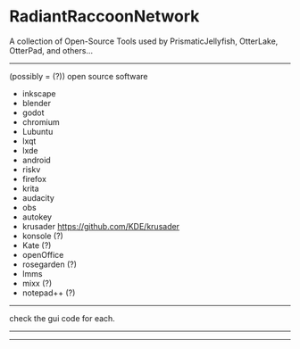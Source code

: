 # RadiantRaccoonNetwork
A collection of Open-Source Tools used by PrismaticJellyfish, OtterLake, OtterPad, and others...
***
(possibly = (?)) open source software 
- inkscape
- blender
- godot
- chromium
- Lubuntu
- lxqt
- lxde
- android
- riskv
- firefox
- krita
- audacity
- obs
- autokey
- krusader https://github.com/KDE/krusader
- konsole (?)
- Kate (?)
- openOffice
- rosegarden (?)
- lmms
- mixx (?)
- notepad++ (?)
*** 
check the gui code for each.
***



***
